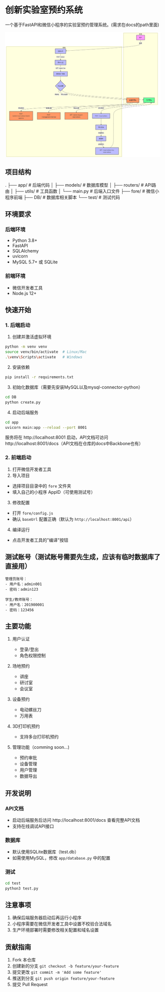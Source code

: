 # 创新实验室预约系统

一个基于FastAPI和微信小程序的实验室预约管理系统。(需求在docs的path里面)

![1739079874624](image/README/1739079874624.png)

## 项目结构

.
├── app/                    # 后端代码
│   ├── models/            # 数据库模型
│   ├── routers/           # API路由
│   ├── utils/             # 工具函数
│   └── main.py            # 后端入口文件
├── fore/                  # 微信小程序前端
├── DB/                    # 数据库相关脚本
└── test/                  # 测试代码

## 环境要求

### 后端环境

- Python 3.8+
- FastAPI
- SQLAlchemy
- uvicorn
- MySQL 5.7+ 或 SQLite

### 前端环境

- 微信开发者工具
- Node.js 12+

## 快速开始

### 1. 后端启动

1. 创建并激活虚拟环境

```bash
python -m venv venv
source venv/bin/activate  # Linux/Mac
.\venv\Scripts\activate   # Windows
```

2. 安装依赖

```bash
pip install -r requirements.txt
```

3. 初始化数据库（需要先安装MySQL以及mysql-connector-python）

```bash
cd DB
python create.py
```

4. 启动后端服务

```bash
cd app
uvicorn main:app --reload --port 8001
```

服务将在 http://localhost:8001 启动，API文档可访问 http://localhost:8001/docs（API文档在仓库的docs中Backbone也有）

### 2. 前端启动

1. 打开微信开发者工具
2. 导入项目

- 选择项目目录中的 `fore` 文件夹
- 填入自己的小程序 AppID（可使用测试号）

3. 修改配置

- 打开 `fore/config.js`
- 确认 `baseUrl` 配置正确（默认为 `http://localhost:8001/api`）

4. 编译运行

- 点击开发者工具的"编译"按钮

## 测试账号（测试账号需要先生成，应该有临时数据库了直接用）

```
管理员账号：
- 用户名：admin001
- 密码：admin123

学生/教师账号：
- 用户名：201900001
- 密码：123456
```

## 主要功能

1. 用户认证

   - 登录/登出
   - 角色权限控制
2. 场地预约

   - 讲座
   - 研讨室
   - 会议室
3. 设备预约

   - 电动螺丝刀
   - 万用表
4. 3D打印机预约

   - 支持多台打印机预约
5. 管理功能（comming soon...)

   - 预约审批
   - 设备管理
   - 用户管理
   - 数据导出

## 开发说明

### API文档

- 启动后端服务后访问 http://localhost:8001/docs 查看完整API文档
- 支持在线调试API接口

### 数据库

- 默认使用SQLite数据库（test.db）
- 如需使用MySQL，修改 `app/database.py` 中的配置

### 测试

```bash
cd test
python3 test.py
```

## 注意事项

1. 确保后端服务器启动后再运行小程序
2. 小程序需要在微信开发者工具中设置不校验合法域名
3. 生产环境部署时需要修改相关配置和域名设置

## 贡献指南

1. Fork 本仓库
2. 创建新的分支 `git checkout -b feature/your-feature`
3. 提交更改 `git commit -m 'Add some feature'`
4. 推送到分支 `git push origin feature/your-feature`
5. 提交 Pull Request
